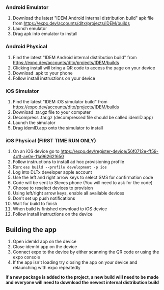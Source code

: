 ### Android Emulator

1. Download the latest "IDEM Android internal distribution build" apk file from https://expo.dev/accounts/dltx/projects/IDEM/builds
2. Launch emulator
3. Drag apk into emulator to install

### Android Physical

1. Find the latest "IDEM Android internal distribution build" from https://expo.dev/accounts/dltx/projects/IDEM/builds
2. Clicking install will bring a QR code to access the page on your device
3. Download .apk to your phone
4. Follow install instructions on your device

### iOS Simulator

1. Find the latest "IDEM iOS simulator build" from https://expo.dev/accounts/dltx/projects/IDEM/builds
2. Download .tar.gz file to your computer
3. Decompress .tar.gz (decompressed file should be called idemID.app)
4. Launch the simulator
5. Drag idemID.app onto the simulator to install

### iOS Physical (FIRST TIME RUN ONLY)

1. On an iOS device go to https://expo.dev/register-device/56f0712e-ff59-4c1f-ae0e-11a96262f650
2. Follow instructions to install ad hoc provisioning profile
3. Run: `eas build --profile development -p ios`
4. Log into DLTx developer apple account
5. Use the left and right arrow keys to select SMS for confirmation code
6. Code will be sent to Steves phone (You will need to ask for the code)
7. Choose to reselect devices to provision
8. Using left/right arrow keys, enable all available devices
9. Don't set up push notifications
10. Wait for build to finish
11. When build is finished download to iOS device
12. Follow install instructions on the device

## Building the app

1. Open idemId app on the device
2. Close idemId app on the device
3. Connect expo to the device by either scanning the QR code or using the expo console
4. If the app isn't loading try closing the app on your device and relaunching with expo repeatedly

**If a new package is added to the project, a new build will need to be made and everyone will need to download the newest internal distribution build**

